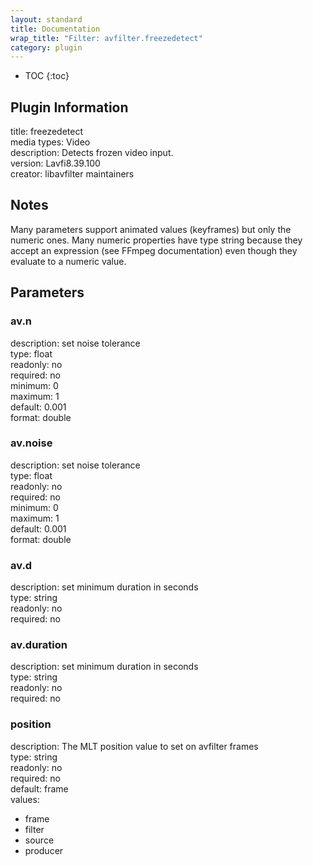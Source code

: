 ```yaml
---
layout: standard
title: Documentation
wrap_title: "Filter: avfilter.freezedetect"
category: plugin
---
```

* TOC
{:toc}

## Plugin Information

title: freezedetect  
media types:
Video  
description: Detects frozen video input.  
version: Lavfi8.39.100  
creator: libavfilter maintainers  

## Notes

Many parameters support animated values (keyframes) but only the numeric ones. Many numeric properties have type string because they accept an expression (see FFmpeg documentation) even though they evaluate to a numeric value.

## Parameters

### av.n

  
description:
set noise tolerance  
type: float  
readonly: no  
required: no  
minimum: 0  
maximum: 1  
default: 0.001  
format: double  

### av.noise

  
description:
set noise tolerance  
type: float  
readonly: no  
required: no  
minimum: 0  
maximum: 1  
default: 0.001  
format: double  

### av.d

  
description:
set minimum duration in seconds  
type: string  
readonly: no  
required: no  

### av.duration

  
description:
set minimum duration in seconds  
type: string  
readonly: no  
required: no  

### position

  
description:
The MLT position value to set on avfilter frames  
type: string  
readonly: no  
required: no  
default: frame  
values:  

* frame
* filter
* source
* producer

